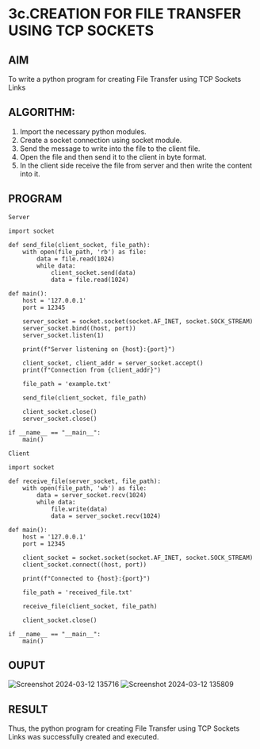 # 3c.CREATION FOR FILE TRANSFER USING TCP SOCKETS
## AIM
To write a python program for creating File Transfer using TCP Sockets Links
## ALGORITHM:
1. Import the necessary python modules.
2. Create a socket connection using socket module.
3. Send the message to write into the file to the client file.
4. Open the file and then send it to the client in byte format.
5. In the client side receive the file from server and then write the content into it.
## PROGRAM
```
Server

import socket

def send_file(client_socket, file_path):
    with open(file_path, 'rb') as file:
        data = file.read(1024)
        while data:
            client_socket.send(data)
            data = file.read(1024)

def main():
    host = '127.0.0.1'
    port = 12345

    server_socket = socket.socket(socket.AF_INET, socket.SOCK_STREAM)
    server_socket.bind((host, port))
    server_socket.listen(1)

    print(f"Server listening on {host}:{port}")

    client_socket, client_addr = server_socket.accept()
    print(f"Connection from {client_addr}")

    file_path = 'example.txt'

    send_file(client_socket, file_path)

    client_socket.close()
    server_socket.close()

if __name__ == "__main__":
    main()
```
```
Client

import socket

def receive_file(server_socket, file_path):
    with open(file_path, 'wb') as file:
        data = server_socket.recv(1024)
        while data:
            file.write(data)
            data = server_socket.recv(1024)

def main():
    host = '127.0.0.1'
    port = 12345

    client_socket = socket.socket(socket.AF_INET, socket.SOCK_STREAM)
    client_socket.connect((host, port))

    print(f"Connected to {host}:{port}")

    file_path = 'received_file.txt'

    receive_file(client_socket, file_path)

    client_socket.close()

if __name__ == "__main__":
    main()
```
## OUPUT

![Screenshot 2024-03-12 135716](https://github.com/DurgaV240106/3c.FILE_TRANSFER_USING_TCP_SOCKETS/assets/144870878/597ec6b3-66b8-48c6-b46e-2354a8c9e812)
![Screenshot 2024-03-12 135809](https://github.com/DurgaV240106/3c.FILE_TRANSFER_USING_TCP_SOCKETS/assets/144870878/a39c4945-0eca-4188-97fc-fe4b2d13718d)


## RESULT
Thus, the python program for creating File Transfer using TCP Sockets Links was 
successfully created and executed.
